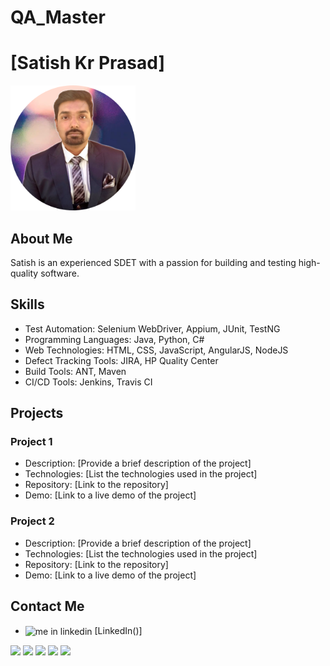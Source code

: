 # QA_Master

# [Satish Kr Prasad]

<img src="profile-pic (4).png" width="200" height="200">

## About Me

Satish is an experienced SDET with a passion for building and testing high-quality software.

## Skills

- Test Automation: Selenium WebDriver, Appium, JUnit, TestNG
- Programming Languages: Java, Python, C#
- Web Technologies: HTML, CSS, JavaScript, AngularJS, NodeJS
- Defect Tracking Tools: JIRA, HP Quality Center
- Build Tools: ANT, Maven
- CI/CD Tools: Jenkins, Travis CI

## Projects

### Project 1

- Description: [Provide a brief description of the project]
- Technologies: [List the technologies used in the project]
- Repository: [Link to the repository]
- Demo: [Link to a live demo of the project]

### Project 2

- Description: [Provide a brief description of the project]
- Technologies: [List the technologies used in the project]
- Repository: [Link to the repository]
- Demo: [Link to a live demo of the project]

## Contact Me

- <img align="center" src="https://cdn.jsdelivr.net/gh/devicons/devicon/icons/linkedin/linkedin-original.svg" alt="me in linkedin" height="auto"
width="20"/> [LinkedIn()]

<img src="https://img.shields.io/badge/Java-ED8B00?style=for-the-badge&logo=java&logoColor=white">
<img src="https://img.shields.io/badge/Python-FFD43B?style=for-the-badge&logo=python&logoColor=blue">
<img src="https://img.shields.io/badge/C%23-239120?style=for-the-badge&logo=c-sharp&logoColor=white">

<img src="https://img.shields.io/badge/JIRA-0052CC?style=for-the-badge&logo=jira&logoColor=white">
<img src="https://img.shields.io/badge/Selenium-43B02A?style=for-the-badge&logo=selenium&logoColor=white">
<img src="https://img.shields.io/badge/JavaScript-F7DF1E?
